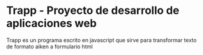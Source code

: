 # Trapp - Proyecto de desarrollo de aplicaciones web

Trapp es un programa escrito en javascript que sirve para transformar texto de formato aiken a formulario html
